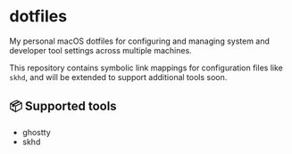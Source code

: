 # dotfiles

My personal macOS dotfiles for configuring and managing system and developer tool settings across multiple machines.

This repository contains symbolic link mappings for configuration files like `skhd`, and will be extended to support additional tools soon.

## 📦 Supported tools

- ghostty
- skhd
